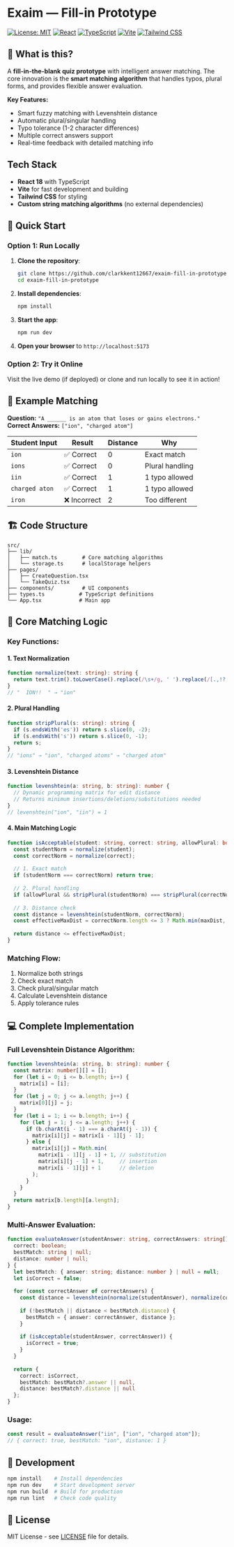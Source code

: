 # Exaim — Fill-in Prototype

[![License: MIT](https://img.shields.io/badge/License-MIT-yellow.svg)](https://opensource.org/licenses/MIT)
[![React](https://img.shields.io/badge/React-18.2.0-blue.svg)](https://reactjs.org/)
[![TypeScript](https://img.shields.io/badge/TypeScript-5.2.2-blue.svg)](https://www.typescriptlang.org/)
[![Vite](https://img.shields.io/badge/Vite-5.0.8-646CFF.svg)](https://vitejs.dev/)
[![Tailwind CSS](https://img.shields.io/badge/Tailwind_CSS-3.3.6-38B2AC.svg)](https://tailwindcss.com/)

## 🎯 What is this?

A **fill-in-the-blank quiz prototype** with intelligent answer matching. The core innovation is the **smart matching algorithm** that handles typos, plural forms, and provides flexible answer evaluation.

**Key Features:**
- Smart fuzzy matching with Levenshtein distance
- Automatic plural/singular handling
- Typo tolerance (1-2 character differences)
- Multiple correct answers support
- Real-time feedback with detailed matching info

## Tech Stack

- **React 18** with TypeScript
- **Vite** for fast development and building
- **Tailwind CSS** for styling
- **Custom string matching algorithms** (no external dependencies)

## 🚀 Quick Start

### Option 1: Run Locally
1. **Clone the repository**:
   ```bash
   git clone https://github.com/clarkkent12667/exaim-fill-in-prototype.git
   cd exaim-fill-in-prototype
   ```

2. **Install dependencies**:
   ```bash
   npm install
   ```

3. **Start the app**:
   ```bash
   npm run dev
   ```

4. **Open your browser** to `http://localhost:5173`

### Option 2: Try it Online
Visit the live demo (if deployed) or clone and run locally to see it in action!

## 🧪 Example Matching

**Question:** `"A ______ is an atom that loses or gains electrons."`  
**Correct Answers:** `["ion", "charged atom"]`

| Student Input | Result | Distance | Why |
|---------------|--------|----------|-----|
| `ion` | ✅ Correct | 0 | Exact match |
| `ions` | ✅ Correct | 0 | Plural handling |
| `iin` | ✅ Correct | 1 | 1 typo allowed |
| `charged aton` | ✅ Correct | 1 | 1 typo allowed |
| `iron` | ❌ Incorrect | 2 | Too different |

## 🏗️ Code Structure

```
src/
├── lib/
│   ├── match.ts        # Core matching algorithms
│   └── storage.ts      # localStorage helpers
├── pages/
│   ├── CreateQuestion.tsx
│   └── TakeQuiz.tsx
├── components/         # UI components
├── types.ts           # TypeScript definitions
└── App.tsx            # Main app
```

## 🧠 Core Matching Logic

### **Key Functions:**

#### **1. Text Normalization**
```typescript
function normalize(text: string): string {
  return text.trim().toLowerCase().replace(/\s+/g, ' ').replace(/[.,!?;:]+$/, '');
}
// "  ION!!  " → "ion"
```

#### **2. Plural Handling**
```typescript
function stripPlural(s: string): string {
  if (s.endsWith('es')) return s.slice(0, -2);
  if (s.endsWith('s')) return s.slice(0, -1);
  return s;
}
// "ions" → "ion", "charged atoms" → "charged atom"
```

#### **3. Levenshtein Distance**
```typescript
function levenshtein(a: string, b: string): number {
  // Dynamic programming matrix for edit distance
  // Returns minimum insertions/deletions/substitutions needed
}
// levenshtein("ion", "iin") = 1
```

#### **4. Main Matching Logic**
```typescript
function isAcceptable(student: string, correct: string, allowPlural: boolean = true, maxDist: number = 1): boolean {
  const studentNorm = normalize(student);
  const correctNorm = normalize(correct);
  
  // 1. Exact match
  if (studentNorm === correctNorm) return true;
  
  // 2. Plural handling
  if (allowPlural && stripPlural(studentNorm) === stripPlural(correctNorm)) return true;
  
  // 3. Distance check
  const distance = levenshtein(studentNorm, correctNorm);
  const effectiveMaxDist = correctNorm.length <= 3 ? Math.min(maxDist, 1) : maxDist;
  
  return distance <= effectiveMaxDist;
}
```

### **Matching Flow:**
1. Normalize both strings
2. Check exact match
3. Check plural/singular match
4. Calculate Levenshtein distance
5. Apply tolerance rules

## 💻 Complete Implementation

### **Full Levenshtein Distance Algorithm:**
```typescript
function levenshtein(a: string, b: string): number {
  const matrix: number[][] = [];
  for (let i = 0; i <= b.length; i++) {
    matrix[i] = [i];
  }
  for (let j = 0; j <= a.length; j++) {
    matrix[0][j] = j;
  }
  for (let i = 1; i <= b.length; i++) {
    for (let j = 1; j <= a.length; j++) {
      if (b.charAt(i - 1) === a.charAt(j - 1)) {
        matrix[i][j] = matrix[i - 1][j - 1];
      } else {
        matrix[i][j] = Math.min(
          matrix[i - 1][j - 1] + 1, // substitution
          matrix[i][j - 1] + 1,     // insertion
          matrix[i - 1][j] + 1      // deletion
        );
      }
    }
  }
  return matrix[b.length][a.length];
}
```

### **Multi-Answer Evaluation:**
```typescript
function evaluateAnswer(studentAnswer: string, correctAnswers: string[]): {
  correct: boolean;
  bestMatch: string | null;
  distance: number | null;
} {
  let bestMatch: { answer: string; distance: number } | null = null;
  let isCorrect = false;
  
  for (const correctAnswer of correctAnswers) {
    const distance = levenshtein(normalize(studentAnswer), normalize(correctAnswer));
    
    if (!bestMatch || distance < bestMatch.distance) {
      bestMatch = { answer: correctAnswer, distance };
    }
    
    if (isAcceptable(studentAnswer, correctAnswer)) {
      isCorrect = true;
    }
  }
  
  return {
    correct: isCorrect,
    bestMatch: bestMatch?.answer || null,
    distance: bestMatch?.distance || null
  };
}
```

### **Usage:**
```typescript
const result = evaluateAnswer("iin", ["ion", "charged atom"]);
// { correct: true, bestMatch: "ion", distance: 1 }
```

## 🚀 Development

```bash
npm install    # Install dependencies
npm run dev    # Start development server
npm run build  # Build for production
npm run lint   # Check code quality
```

## 📄 License

MIT License - see [LICENSE](LICENSE) file for details.
